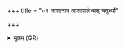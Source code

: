 +++
title = "०१ आशानाम् आशापालेभ्यश् चतुर्भ्यो"

+++
<details><summary>मूलम् (GR)</summary>

आशानाम् आशापालेभ्यश्  
चतुर्भ्यो अमृतेभ्यः ।  
इदं भूतस्याध्यक्षेभ्यो  
विधेम हविषा वयम् ॥
</details>